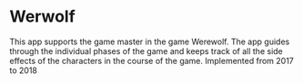 # Werwolf
This app supports the game master in the game Werewolf. 
The app guides through the individual phases of the game and keeps track of all the side effects of the characters in the course of the game.
Implemented from 2017 to 2018
